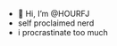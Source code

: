- 👋 Hi, I’m @HOURFJ
- self proclaimed nerd
- i procrastinate too much

<!---
HOURFJ/HOURFJ is a ✨ special ✨ repository because its `README.md` (this file) appears on your GitHub profile.
You can click the Preview link to take a look at your changes.
--->
